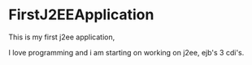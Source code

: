 # FirstJ2EEApplication
This is my first j2ee application,

I love programming and i am starting on working on j2ee, ejb's 3 cdi's.
